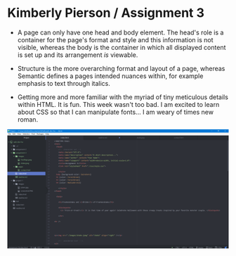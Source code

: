 # Kimberly Pierson / Assignment 3

- A page can only have one head and body element. The head's role is a container for the page's format and style and this information is not visible, whereas the body is the container in which all displayed content is set up and its arrangement *is* viewable.

- Structure is the more overarching format and layout of a page, whereas Semantic defines a pages intended nuances within, for example emphasis to text through italics.

- Getting more and more familiar with the myriad of tiny meticulous details within HTML. It is fun. This week wasn't too bad. I am excited to learn about CSS so that I can manipulate fonts... I am weary of times new roman.

![screenshot](./images/capture.PNG)
